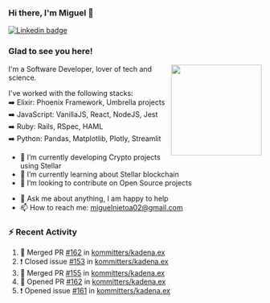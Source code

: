 ### Hi there, I'm Miguel 👋

<a href="https://linkedin.com/in/miguelnietoa/" target="_blank" rel="noopener noreferrer">
  <img src="https://img.shields.io/badge/-LinkedIn-0e76a8?style=flat-square&logo=Linkedin&logoColor=white" alt="Linkedin badge">
</a>
<!-- [![Website Badge](https://img.shields.io/badge/Website-3b5998?style=flat-square&logo=google-chrome&logoColor=white)](#notavailablenow#) 

<img src="https://i.imgur.com/tbrLrt5.gif" width=400 alt="Coding GIF" align="right"/>
-->


### Glad to see you here!
<a href="https://github.com/miguelnietoa"><img src="https://github-readme-stats.vercel.app/api?username=miguelnietoa&show_icons=true&hide_border=true&count_private=true&include_all_commits=true&theme=tokyonight" height="180em" align="right"/></a>
I'm a Software Developer, lover of tech and science. 

I've worked with the following stacks:\
➡️ Elixir: Phoenix Framework, Umbrella projects\
➡️ JavaScript: VanillaJS, React, NodeJS, Jest\
➡️ Ruby: Rails, RSpec, HAML\
➡️ Python: Pandas, Matplotlib, Plotly, Streamlit

- 🔭 I’m currently developing Crypto projects using Stellar
- 🌱 I’m currently learning about Stellar blockchain
- 👯 I’m looking to contribute on Open Source projects
<!-- 
- 😄 I just finished a Machine Learning course! 
- 🤔 I’m looking for help with ...
-->
- 💬 Ask me about anything, I am happy to help
- 📫 How to reach me: miguelnietoa02@gmail.com


### ⚡ Recent Activity

<!--START_SECTION:activity-->
1. 🎉 Merged PR [#162](https://github.com/kommitters/kadena.ex/pull/162) in [kommitters/kadena.ex](https://github.com/kommitters/kadena.ex)
2. ❗️ Closed issue [#153](https://github.com/kommitters/kadena.ex/issues/153) in [kommitters/kadena.ex](https://github.com/kommitters/kadena.ex)
3. 🎉 Merged PR [#155](https://github.com/kommitters/kadena.ex/pull/155) in [kommitters/kadena.ex](https://github.com/kommitters/kadena.ex)
4. 💪 Opened PR [#162](https://github.com/kommitters/kadena.ex/pull/162) in [kommitters/kadena.ex](https://github.com/kommitters/kadena.ex)
5. ❗️ Opened issue [#161](https://github.com/kommitters/kadena.ex/issues/161) in [kommitters/kadena.ex](https://github.com/kommitters/kadena.ex)
<!--END_SECTION:activity-->
